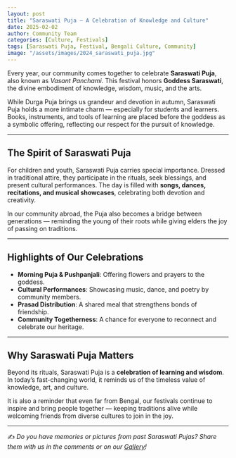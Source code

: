 ```yaml
---
layout: post
title: "Saraswati Puja – A Celebration of Knowledge and Culture"
date: 2025-02-02
author: Community Team
categories: [Culture, Festivals]
tags: [Saraswati Puja, Festival, Bengali Culture, Community]
image: "/assets/images/2024_saraswati_puja.jpg"
---
```


Every year, our community comes together to celebrate **Saraswati Puja**, also known as *Vasant Panchami*. This festival honors **Goddess Saraswati**, the divine embodiment of knowledge, wisdom, music, and the arts.  

While Durga Puja brings us grandeur and devotion in autumn, Saraswati Puja holds a more intimate charm — especially for students and learners. Books, instruments, and tools of learning are placed before the goddess as a symbolic offering, reflecting our respect for the pursuit of knowledge.  

---

## The Spirit of Saraswati Puja  

For children and youth, Saraswati Puja carries special importance. Dressed in traditional attire, they participate in the rituals, seek blessings, and present cultural performances. The day is filled with **songs, dances, recitations, and musical showcases**, celebrating both devotion and creativity.  

In our community abroad, the Puja also becomes a bridge between generations — reminding the young of their roots while giving elders the joy of passing on traditions.  

---

## Highlights of Our Celebrations  

- **Morning Puja & Pushpanjali**: Offering flowers and prayers to the goddess.  
- **Cultural Performances**: Showcasing music, dance, and poetry by community members.  
- **Prasad Distribution**: A shared meal that strengthens bonds of friendship.  
- **Community Togetherness**: A chance for everyone to reconnect and celebrate our heritage.  

---

## Why Saraswati Puja Matters  

Beyond its rituals, Saraswati Puja is a **celebration of learning and wisdom**. In today’s fast-changing world, it reminds us of the timeless value of knowledge, art, and culture.  

It is also a reminder that even far from Bengal, our festivals continue to inspire and bring people together — keeping traditions alive while welcoming friends from diverse cultures to join in the joy.  

---

✍️ *Do you have memories or pictures from past Saraswati Pujas? Share them with us in the comments or on our [Gallery](/gallery/)!*  

